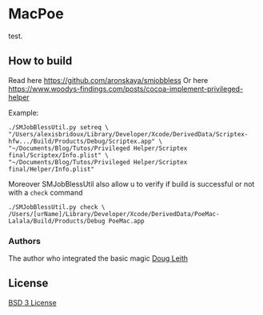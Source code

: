 # MacPoe
test.

## How to build

Read here https://github.com/aronskaya/smjobbless
Or here https://www.woodys-findings.com/posts/cocoa-implement-privileged-helper



Example:
```
./SMJobBlessUtil.py setreq \
"/Users/alexisbridoux/Library/Developer/Xcode/DerivedData/Scriptex-hfw.../Build/Products/Debug/Scriptex.app" \
"~/Documents/Blog/Tutos/Privileged Helper/Scriptex final/Scriptex/Info.plist" \
"~/Documents/Blog/Tutos/Privileged Helper/Scriptex final/Helper/Info.plist"
```

Moreover SMJobBlessUtil also allow u to verify if build is successful or not with a `check` command
```
./SMJobBlessUtil.py check \ /Users/[urName]/Library/Developer/Xcode/DerivedData/PoeMac-Lalala/Build/Products/Debug PoeMac.app
```


### Authors
The author who integrated the basic magic
[Doug Leith](https://www.scss.tcd.ie/doug.leith)

## License

[BSD 3 License](https://opensource.org/licenses/BSD-3-Clause)


